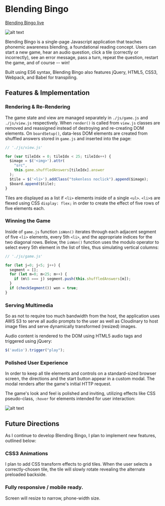 # Blending Bingo

[Blending Bingo live][github]

[github]: https://rossmorey.github.io/learningBingo/

![alt text](http://res.cloudinary.com/dhorsi7vf/image/upload/v1473986161/full_ue18il.png "Main Page")

Blending Bingo is a single-page Javascript application that teaches phonemic awareness blending, a foundational reading concept.  Users can start a new game, hear an audio question, click a tile (correctly or incorrectly), see an error message, pass a turn, repeat the question, restart the game, and of course -- win!

Built using ES6 syntax, Blending Bingo also features jQuery, HTML5, CSS3, Webpack, and Babel for transpiling.

## Features & Implementation

### Rendering & Re-Rendering
The game state and view are managed separately in `./js/game.js` and `./js/view.js` respectively.  When `render()` is called from `view.js` classes are removed and reassigned instead of destroying and re-creating DOM elements.  On `boardSetup()`, data-less DOM elements are created from shuffled answers stored in `game.js` and inserted into the page:

```javascript
// './js/view.js'

for (var tileIdx = 0; tileIdx < 25; tileIdx++) {
  $image = $('<img>').attr(
    "src",
    this.game.shuffledAnswers[tileIdx].answer
  );
  $tile = $('<li>').addClass("tokenless noclick").append($image);
  $board.append($tile);
}
```

Tiles are displayed as a list if `<li>` elements inside of a single `<ul>`.  `<li>`s are flexed using CSS `display: flex;` in order to create the effect of five rows of five elements each.

### Winning the Game

Inside of `game.js` function `isWon()` iterates through each adjacent segment of five `<li>` elements, every 5th `<li>`, and the appropriate indices for the two diagonal rows.  Below, the `isWon()` function uses the modulo operator to select every 5th element in the list of tiles, thus simulating vertical columns:

```javascript
// './js/game.js'

for (let j=0; j<5; j++) {
  segment = [];
  for (let m=0; m<25; m++) {
    if (m%5 === j) segment.push(this.shuffledAnswers[m]);
  }
  if (checkSegment()) won = true;
}
```

### Serving Multimedia
So as not to require too much bandwidth from the host, the application uses AWS S3 to serve all audio prompts to the user as well as Cloudinary to host image files and serve dynamically transformed (resized) images.

Audio content is rendered to the DOM using HTML5 audio tags and triggered using jQuery:

```javascript
$('audio').trigger("play");
```

### Polished User Experience
In order to keep all tile elements and controls on a standard-sized browser screen, the directions and the start button appear in a custom modal.  The modal renders after the game's initial HTTP request.

The game's look and feel is polished and inviting, utilizing effects like CSS pseudo-class, `:hover` for elements intended for user interaction:

![alt text](http://res.cloudinary.com/dhorsi7vf/image/upload/v1473986161/buttons_sf4bkq.png "Buttons")

## Future Directions

As I continue to develop Blending Bingo, I plan to implement new features, outlined below:

### CSS3 Animations
I plan to add CSS transform effects to grid tiles.  When the user selects a correctly-chosen tile, the tile will slowly rotate revealing the alternate preloaded backside.

### Fully responsive / mobile ready.
Screen will resize to narrow, phone-width size.
